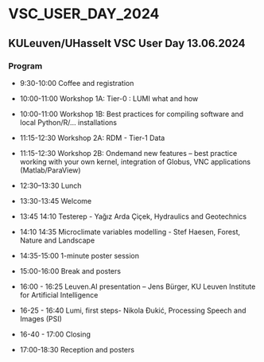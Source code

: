 # VSC_USER_DAY_2024
## KULeuven/UHasselt VSC User Day 13.06.2024

### Program

* 9:30-10:00 Coffee and registration

* 10:00-11:00 Workshop 1A: Tier-0 : LUMI what and how 

* 10:00-11:00 Workshop 1B: Best practices for compiling software and local Python/R/… installations

* 11:15-12:30 Workshop 2A: RDM - Tier-1 Data

* 11:15-12:30 Workshop 2B: Ondemand new features – best practice working with your own kernel, integration of Globus, VNC applications (Matlab/ParaView)

* 12:30–13:30 Lunch

* 13:30-13:45 Welcome

* 13:45 14:10 Testerep - Yağız Arda Çiçek, Hydraulics and Geotechnics

* 14:10 14:35 Microclimate variables modelling - Stef Haesen, Forest, Nature and Landscape

* 14:35-15:00 1-minute poster session

* 15:00-16:00 Break and posters

* 16:00 - 16:25 Leuven.AI presentation – Jens Bürger, KU Leuven Institute for Artificial Intelligence

* 16-25 - 16:40 Lumi, first steps- Nikola Đukić, Processing Speech and Images (PSI)

* 16-40 - 17:00 Closing

* 17:00-18:30 Reception and posters
